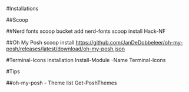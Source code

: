 #Installations

##Scoop

##Nerd fonts
scoop bucket add nerd-fonts
scoop install Hack-NF

##Oh My Posh
scoop install https://github.com/JanDeDobbeleer/oh-my-posh/releases/latest/download/oh-my-posh.json

#Terminal-Icons installation
Install-Module -Name Terminal-Icons

#Tips

##oh-my-posh - Theme list
Get-PoshThemes
